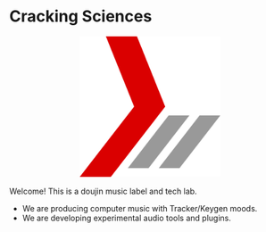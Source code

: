 # Cracking Sciences
<p align="center" width="50%">
  <img width="50%" src="./assets/pics/icon_prototype.png" alt="Cracking Sciences"/>
</p>

Welcome! This is a doujin music label and tech lab.    
- We are producing computer music with Tracker/Keygen moods.   
- We are developing experimental audio tools and plugins.  
